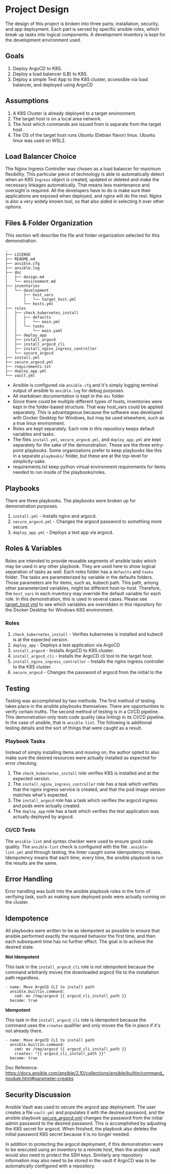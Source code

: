 # Project Design

The design of this project is broken into three parts; installation, security, and app deployment.  Each part
is served by specific ansible roles, which break up tasks into logical components.  A development inventory is
kept for the development environment used.

## Goals

1. Deploy ArgoCD to K8S.
2. Deploy a load balancer (LB) to K8S.
3. Deploy a simple Test App to the K8S cluster, accessible via load balancer, and deployed using ArgoCD

## Assumptions

1. A K8S Cluster is already deployed to a target environment.
2. The target host is on a local area network.
3. The host which commands are issued from is separate from the target host.
4. The OS of the target host runs Ubuntu (Debian flavor) linux. Ubuntu linux was used on WSL2.

## Load Balancer Choice

The Nginx Ingress Controller was chosen as a load balancer for maximum flexibility.  This particular piece of technology is
able to automatically detect when an K8S `Ingress` object is created, updated or deleted and make the necessary linkages automatically.
That means less maintenance and oversight is required.  All the developers have to do is make sure their applications
are exposed when deployed, and nginx will do the rest.  Nginx is also a very widely known tool, so that also aided in
selecting it over other options.

## Files & Folder Organization

This section will describe the file and folder organization selected for this demonstration.

```
.
├── LICENSE
├── README.md
├── ansible.cfg
├── ansible.log
├── doc
│   ├── design.md
│   └── environment.md
├── inventories
│   └── development
│       ├── host_vars
│       │   └── target_host.yml
│       └── hosts.yml
├── roles
│   ├── check_kubernetes_install
│   │   ├── defaults
│   │   │   └── main.yml
│   │   └── tasks
│   │       └── main.yaml
│   ├── deploy_app
│   ├── install_argocd
│   ├── install_argocd_cli
│   ├── install_nginx_ingress_controller
│   └── secure_argocd
├── install.yml
├── secure_argocd.yml
├── requirements.txt
├── deploy_app.yml
└── vault.yml
```

- Ansible is configured via `ansible.cfg` and it's simply logging terminal output of ansible to `ansible.log` for debug purposes.
- All markdown documentation is kept in the `doc` folder
- Since there could be multiple different types of hosts, inventories were kept in the folder-based structure.  That way host_vars
  could be applied separately.  This is advantageous because the software was developed with Docker Desktop for Windows, but may
  be used elsewhere, such as a true linux environment.
- Roles are kept separately.  Each role in this repository keeps default variables and tasks.
- The files `install.yml`, `secure_argocd.yml`, and `deploy_app.yml` are kept separately for the sake of the demonstration.  These
  are the three entry-point playbooks.  Some organizations prefer to keep playbooks like this in a separate `playbooks/` folder,
  but these are at the top-level for simplicity-sake.
- requirements.txt keep python virtual environment requirements for items needed to run inside of the playbooks/roles.

## Playbooks

There are three playbooks. The playbooks were broken up for demonstration purposes.

1. `install.yml` - Installs nginx and argocd.
2. `secure_argocd.yml` - Changes the argocd password to something more secure.
3. `deploy_app.yml` - Deploys a test app via argocd.

## Roles & Variables

Roles are intended to provide reusable segments of ansible tasks which may be used in any other playbook.  They are used here to
show logical separation of tasks as well.  Each roles folder has a `defaults` and `tasks` folder.  The tasks are parameterized by
variable in the defaults folders.  Those parameters are for items, such as, kubectl path.  This path, among other parameterized variables,
might be different host-to-host.  Therefore, the `host_vars` in each inventory may override the default variable for each role.  In this
demonstration, this is used in several cases.  Please see [target_host.yml](../inventories/development/host_vars/target_host.yml) to
see which variables are overridden in this repository for the Docker Desktop for Windows K8S environment.

### Roles

1. `check_kubernetes_install` - Verifies kubernetes is installed and kubectl is at the expected version.
2. `deploy_app` - Deploys a test application via ArgoCD
3. `install_argocd` - Installs ArgoCD to K8S cluster.
4. `install_argocd_cli` - Installs the ArgoCD cli tool to the target host.
5. `install_nginx_ingress_controller` - Installs the nginx ingress controller to the K8S cluster.
6. `secure_argocd` - Changes the password of argocd from the initial to the

## Testing

Testing was accomplished by two methods. The first method of testing takes place in the ansible playbooks themselves.  There are opportunities
to verify certain truths.  The second method of testing is in a CI/CD pipeline.  This demonstration only tests code quality (aka linting) in its
CI/CD pipeline.  In the case of ansible, that is `ansible-lint`.  The following is additional testing details and the sort of things that were
caught as a result.

### Playbook Tasks

Instead of simply installing items and moving on, the author opted to also make sure the desired resources were actually installed as expected for
error checking.

1. The `check_kubernetes_install` role verifies K8S is installed and at the expected version.
2. The `install_nginx_ingress_controller` role has a task which verifies that the nginx ingress service is created, and that the pod image version
   matches what's expected.
3. The `install_argocd` role has a task which verifies the argocd ingress and pods were actually created.
4. The `deploy_app` role has a task which verifies the test application was actually deployed by argocd.

### CI/CD Tests

The `ansible-lint` and syntax checker were used to ensure good code quality.  The `ansible-lint` check is configured with the file `.ansible-lint.yml` and
through testing, the linter caught some idempotency misses.  Idempotency means that each time, every time, the ansible playbook is run the results are the
same.

## Error Handling

Error handling was built into the ansible playbook roles in the form of verifying task, such as making sure deployed pods were actually running on the cluster.

## Idempotence

All playbooks were written to be as idempotent as possible to ensure that ansible performed exactly the required behavior the first time, and then each subsequent
time has no further effect.  The goal is to achieve the desired state.

**Not Idempotent**

This task in the `install_argocd_cli` role is not idempotent because the command arbitrarily moves the downloaded argocd file to the installation path regardless.

```
- name: Move ArgoCD CLI to install path
  ansible.builtin.command:
    cmd: mv /tmp/argocd {{ argocd_cli_install_path }}
  become: true
```

**Idempotent**

This task in the `install_argocd_cli` role is idempotent because the command uses the `creates` qualifier and only moves the file in place if it's not already there.

```
- name: Move ArgoCD CLI to install path
  ansible.builtin.command:
    cmd: mv /tmp/argocd {{ argocd_cli_install_path }}
    creates: "{{ argocd_cli_install_path }}"
  become: true
```

Doc Reference: https://docs.ansible.com/ansible/2.10/collections/ansible/builtin/command_module.html#parameter-creates

## Security Discussion

Ansible Vault was used to secure the argocd app deployment.  The user creates a file `vault.yml` and populates it with the desired password, and the ansible
playbook [secure_argocd.yml](../secure_argocd.yml) changes the password from the initial admin password to the desired password.  This is accomplished by
adjusting the K8S secret for argocd.  When finished, the playbook also deletes the initial password K8S secret because it is no longer needed.

In addition to protecting the argocd deployment, if this demonstration were to be executed using an inventory to a remote host, then the ansible vault would
also need to protect the SSH keys.  Similarly any repository information may also need to be stored in the vault if ArgoCD was to be automatically configured
with a repository.